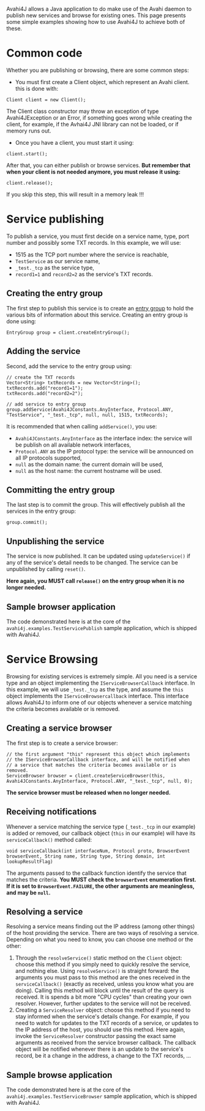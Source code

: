 Avahi4J allows a Java application to do make use of the Avahi daemon to publish new services and browse for existing ones. This page presents some simple examples showing how to use Avahi4J to achieve both of these.

# Common code #
Whether you are publishing or browsing, there are some common steps:
  * You must first create a Client object, which represent an Avahi client. this is done with:
```
Client client = new Client();
```
The Client class constructor may throw an exception of type Avahi4JException or an Error, if something goes wrong while creating the client, for example, if the Avhai4J JNI library can not be loaded, or if memory runs out.
  * Once you have a client, you must start it using:
```
client.start();
```

After that, you can either publish or browse services. **But remember that when your client is not needed anymore, you must release it using:**
```
client.release();
```
If you skip this step, this will result in a memory leak !!!

# Service publishing #
To publish a service, you must first decide on a service name, type, port number and possibly some TXT records. In this example, we will use:
  * 1515 as the TCP port number where the service is reachable,
  * `TestService` as our service name,
  * `_test._tcp` as the service type,
  * `record1=1` and `record2=2` as the service's TXT records.

## Creating the entry group ##
The first step to publish this service is to create an [entry group](file:///home/gilles/workspace/avahi4j/doc/avahi4j/EntryGroup.html) to hold the various bits of information about this service. Creating an entry group is done using:
```
EntryGroup group = client.createEntryGroup();
```

## Adding the service ##
Second, add the service to the entry group using:
```
// create the TXT records
Vector<String> txtRecords = new Vector<String>();
txtRecords.add("record1=1");
txtRecords.add("record2=2");

// add service to entry group
group.addService(Avahi4JConstants.AnyInterface, Protocol.ANY, "TestService", "_test._tcp", null, null, 1515, txtRecords);
```
It is recommended that when calling `addService()`, you use:
  * `Avahi4JConstants.AnyInterface` as the interface index: the service will be publish on all available network interfaces,
  * `Protocol.ANY` as the IP protocol type: the service will be announced on all IP protocols supported,
  * `null` as the domain name: the current domain will be used,
  * `null` as the host name: the current hostname will be used.

## Committing the entry group ##
The last step is to commit the group. This will effectively publish all the services in the entry group:
```
group.commit();
```

## Unpublishing the  service ##
The service is now published. It can be updated using `updateService()` if any of the service's detail needs to be changed. The service can be unpublished by calling `reset()`.

**Here again, you MUST call `release()` on the entry group when it is no longer needed.**

## Sample browser application ##
The code demonstrated here is at the core of the `avahi4j.examples.TestServicePublish` sample application, which is shipped with Avahi4J.

# Service Browsing #
Browsing for existing services is extremely simple. All you need is a service type and an object implementing the `IServiceBrowserCallback` interface. In this example, we will use `_test._tcp` as the type, and assume the `this` object implements the `IServiceBrowsercallback` interface. This interface allows Avahi4J to inform one of our objects whenever a service matching the criteria becomes available or is removed.

## Creating a service browser ##
The first step is to create a service  browser:
```
// the first argument "this" represent this object which implements
// the IServiceBrowserCallback interface, and will be notified when
// a service that matches the criteria becomes available or is removed.
ServiceBrowser browser = client.createServiceBrowser(this, Avahi4JConstants.AnyInterface, Protocol.ANY, "_test._tcp", null, 0);
```
**The service browser must be released when no longer needed.**

## Receiving notifications ##
Whenever a service matching the service type (`_test._tcp` in our example) is added or removed, our callback object (`this` in our example) will have its `serviceCallback()` method called:
```
void serviceCallback(int interfaceNum, Protocol proto, BrowserEvent browserEvent, String name, String type, String domain, int lookupResultFlag)
```
The arguments passed to the callback function identify the service that matches the criteria. **You MUST check the `browserEvent` enumeration first. If it is set to `BrowserEvent.FAILURE`, the other arguments are meaningless, and may be `null`.**

## Resolving a service ##
Resolving a service means finding out the IP address (among other things) of the host providing the service. There are two ways of resolving a service. Depending on what you need to know, you can choose one method or the other:
  1. Through the `resolveService()` static method on the `Client` object: choose this method if you simply need to quickly resolve the service, and nothing else. Using `resolveService()` is straight forward: the arguments you must pass to this method are the ones received in the `serviceCallback()` (exactly as received, unless you know what you are doing). Calling this method will block until the result of the query is received. It is spends a bit more "CPU cycles" than creating your own resolver. However, further updates to the service will not be received.
  1. Creating a `ServiceResolver` object: choose this method if you need to stay informed when the service's details change. For example, if you need to watch for updates to the TXT records of a service, or updates to the IP address of the host, you should use this method. Here again, invoke the `ServiceResolver` constructor passing the exact same arguments as received from the service browser callback. The callback object will be notified whenever there is an update to the service's record, be it a change in the address, a change to the TXT records, ...

## Sample browse application ##
The code demonstrated here is at the core of the `avahi4j.examples.TestServiceBrowser` sample application, which is shipped with Avahi4J.





